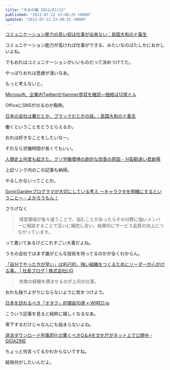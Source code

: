 ```yaml
---
title: "今日の糧 2012/07/12"
published: "2012-07-12 23:40:25 +0900"
updated: "2012-07-12 23:40:25 +0900"
---
```


[コミュニケーション能力の高い奴は仕事が出来ない：島国大和のド畜生](http://dochikushow.blog3.fc2.com/blog-entry-1898.html)

コミュニケーション能力が高ければ仕事ができる、みたいなのはたしかにおかしいよね。

でもおれはコミュニケーションがいいものだって決めつけてた。

やっぱりおれは思慮が浅いなあ。

もっと考えないと。

[Microsoft、企業内TwitterのYammer買収を確認―価格は12億ドル](http://jp.techcrunch.com/2012/06/26/20120625its-official-microsoft-confirms-it-has-acquired-yammer-for-1-2-billion-in-cash/)

OfficeにSNSがのるのか胸熱。

[日本の会社は糞だとか、ブラックだとかの話。：島国大和のド畜生](http://dochikushow.blog3.fc2.com/blog-entry-1305.html)

働くということをどうとらえるか。

おれは好きなことをしたいなー。

それなら労働時間が長くてもいい。

  [人類史上何度も起きた、クソ労働環境の劇的な改善の原因 - 分裂勘違い君劇場](http://d.hatena.ne.jp/fromdusktildawn/20090928/p1)

上記リンク内のこの記事も納得。

やるしかないってことか。

  [SonicGardenプログラマが大切にしている考え 〜キャラクタを明確にするということ〜 - よかろうもん！](http://interu.hatenablog.com/entry/2012/07/12/113729)

さりげなく

> 得意領域が各々違うことで、悩むことがあったらその分野に強いメンバーに相談することで互いに補完し合い、結果的にサービス品質の向上につながっています。

って書いてあるけどこれすごい大事だよね。

うちの会社ではまず誰がどんな技術を持ってるのかが全くわからん。

  [「自分でやった方が早い」は利己的。強い組織をつくるためにリーダーが心がける事。 | 社長ブログ | 株式会社LIG](http://liginc.co.jp/president/archives/4660)

> 失敗の経験を積ませるのが上司の仕事。

おれも独りよがりにならないように気をつけよう。

  [日本を訪れるべき「オタク」的理由10選 « WIRED.jp](http://wired.jp/2012/07/12/travel-week-geeky-japan/)

こういう記事を見ると純粋に嬉しくなるなあ。

卑下するだけじゃなんにも始まらないよね。

  [違法ダウンロード刑事罰化の驚くべきQ＆Aを文化庁がネット上で公開中 - GIGAZINE](http://gigazine.net/news/20120717-download-qa/)

ちょっと何言ってるかわからないですね。

結局何がしたいんだよ。

